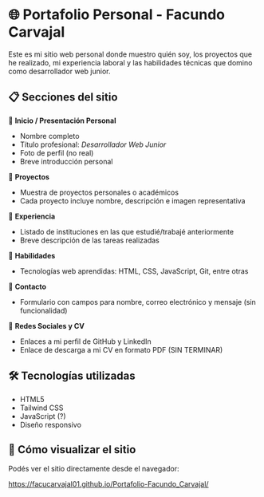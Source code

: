 # 🌐 Portafolio Personal - Facundo Carvajal

Este es mi sitio web personal donde muestro quién soy, los proyectos que he realizado, mi experiencia laboral y las habilidades técnicas que domino como desarrollador web junior.

## 📋 Secciones del sitio

🔹 **Inicio / Presentación Personal**
- Nombre completo
- Título profesional: *Desarrollador Web Junior*
- Foto de perfil (no real)
- Breve introducción personal

🔹 **Proyectos**
- Muestra de proyectos personales o académicos
- Cada proyecto incluye nombre, descripción e imagen representativa

🔹 **Experiencia**
- Listado de instituciones en las que estudié/trabajé anteriormente
- Breve descripción de las tareas realizadas

🔹 **Habilidades**
- Tecnologías web aprendidas: HTML, CSS, JavaScript, Git, entre otras

🔹 **Contacto**
- Formulario con campos para nombre, correo electrónico y mensaje (sin funcionalidad)

🔹 **Redes Sociales y CV**
- Enlaces a mi perfil de GitHub y LinkedIn
- Enlace de descarga a mi CV en formato PDF (SIN TERMINAR)

## 🛠️ Tecnologías utilizadas

- HTML5
- Tailwind CSS
- JavaScript (?)
- Diseño responsivo

## 🚀 Cómo visualizar el sitio

Podés ver el sitio directamente desde el navegador:

https://facucarvajal01.github.io/Portafolio-Facundo_Carvajal/




